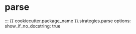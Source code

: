 # parse

::: {{ cookiecutter.package_name }}.strategies.parse
    options:
      show_if_no_docstring: true
